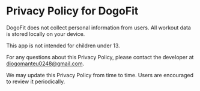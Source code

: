 ﻿# Privacy Policy for DogoFit

DogoFit does not collect personal information from users. All workout data is stored locally on your device.

This app is not intended for children under 13.

For any questions about this Privacy Policy, please contact the developer at diogomanteu0248@gmail.com.

We may update this Privacy Policy from time to time. Users are encouraged to review it periodically.
